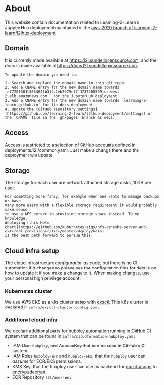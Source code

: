 # About

This website contain documentation related to Learning-2-Learn's JupyterHub
deployment maintained in the [aws-2020 branch of
learning-2-learn/l2lhub-deployment](https://github.com/learning-2-learn/l2lhub-deployment/tree/aws-2020).

## Domain
It is currently made available at https://l2l.sundellopensource.com, and the
docs is made available at https://docs.l2l.sundellopensource.com.

```{note}
To update the domain you need to:

1. Search and replace the domain name in this git repo.
2. Add a CNAME entry for the new domain name towards `a7720f5811365404fb3f4a2eb7975c77-1737265599.us-west-2.elb.amazonaws.com.` for the JupyterHub deployment.
3. Add a CNAME entry for the new domain name towards `learning-2-learn.github.io` for the docs deployment.
4. Update the [GitHub repository settings](https://github.com/learning-2-learn/l2lhub-deployment/settings) or the `CNAME` file in the `gh-pages` branch as well.
```

## Access
Access is restricted to a selection of GitHub accounts defined in
deployments/l2l/common.yaml. Just make a change there and the deployment will
update.

## Storage
The storage for each user are network attached storage disks, 10GB per user.

```{note}
For something more fancy, for example when one wants to manage backups or have
many more users with a flexible storage requirement it would probably make sense
to use a NFS server to provision storage space instead. To my knowledge,
deploying [this Helm
chart](https://github.com/kubernetes-sigs/nfs-ganesha-server-and-external-provisioner/tree/master/deploy/helm)
is the best path forward to pursue this.
```

## Cloud infra setup
The cloud infrastructure _configuration as code_, but there is no CI automation
if it changes so please see the configuration files for details on how to update
it if you make a change to it. When making changes, use your personal high
privilege account.

### Kubernetes cluster
We use AWS EKS as a k8s cluster setup with [eksctl](https://eksctl.io/). This
k8s cluster is declared in `infra/eksctl-cluster-config.yaml`.

### Additional cloud infra
We declare additional parts for hubploy automation running in GitHub CI system
that can be found in `infra/cloudformation-hubploy.yaml`.

- IAM User `hubploy`, and AccessKey that can be used in GitHub's CI system.
- IAM Roles `hubploy-ecr` and `hubploy-eks`, that the `hubploy` user can
  _assume_ for ECR/EKS permissions.
- KMS Key, that the hubploy user can use as backend for
  [mozilla/sops](https://github.com/mozilla/sops) to encrypt/decrypt.
- ECR Repository `l2l/user-env`
